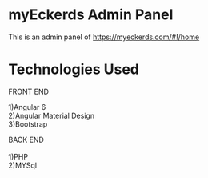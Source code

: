 # myEckerds Admin Panel

This is an admin panel of https://myeckerds.com/#!/home 

# Technologies Used

FRONT END

1)Angular 6 <br>
2)Angular Material Design <br>
3)Bootstrap <br>


BACK END<br><br>
1)PHP <br>
2)MYSql <br>

